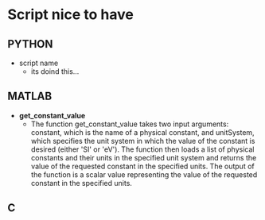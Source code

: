 # Script nice to have

## PYTHON
- script name
    - its doind this...
## MATLAB
- **get_constant_value**
    - The function get_constant_value takes two input arguments: constant, which is the name of a physical constant, and unitSystem, which specifies the unit system in which the value of the constant is desired (either 'SI' or 'eV'). The function then loads a list of physical constants and their units in the specified unit system and returns the value of the requested constant in the specified units. The output of the function is a scalar value representing the value of the requested constant in the specified units.
## C

